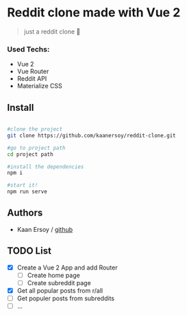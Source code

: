 # Reddit clone made with Vue 2

> just a reddit clone 🐶

### Used Techs:

- Vue 2
- Vue Router
- Reddit API
- Materialize CSS

## Install

```bash

#clone the project
git clone https://github.com/kaanersoy/reddit-clone.git

#go to project path
cd project path

#install the dependencies
npm i

#start it!
npm run serve

```

## Authors

- Kaan Ersoy / [github](https://github.com/kaanersoy)

## TODO List

- [x] Create a Vue 2 App and add Router
  - [ ] Create home page
  - [ ] Create subreddit page
- [x] Get all popular posts from r/all
- [ ] Get populer posts from subreddits
- [ ] ...
